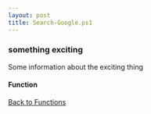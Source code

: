 ```yaml
---
layout: post
title: Search-Google.ps1
---
```


### something exciting

Some information about the exciting thing

#### Function

<script src="https://gist-it.appspot.com/github.com/BanterBoy/scripts-blog/blob/master/PowerShell/functions/activerectory/Search-Google.ps1" crossorigin="anonymous"></script>

<a href="/menu/_pages/functions.html">Back to Functions</a>
